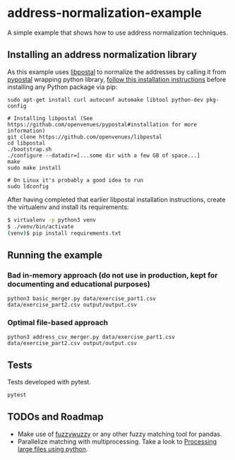 # address-normalization-example
A simple example that shows how to use address normalization techniques.

## Installing an address normalization library

As this example uses [libpostal](https://github.com/openvenues/pypostal) to normalize the addresses by
calling it from [pypostal](https://github.com/openvenues/pypostal) wrapping python library, 
[follow this installation instructions](https://github.com/openvenues/pypostal#installation) before installing any Python package via pip:

```
sudo apt-get install curl autoconf automake libtool python-dev pkg-config

# Installing libpostal (See https://github.com/openvenues/pypostal#installation for more information)
git clone https://github.com/openvenues/libpostal
cd libpostal
./bootstrap.sh
./configure --datadir=[...some dir with a few GB of space...]
make
sudo make install

# On Linux it's probably a good idea to run
sudo ldconfig
```

After having completed that earlier libpostal installation instructions, create the virtualenv and install its requirements:

```sh
$ virtualenv -p python3 venv
$ ./venv/bin/activate
(venv)$ pip install requirements.txt
```

## Running the example

### Bad in-memory approach (do not use in production, kept for documenting and educational purposes)

```python3
python3 basic_merger.py data/exercise_part1.csv data/exercise_part2.csv output/output.csv
```

### Optimal file-based approach

```python3
python3 address_csv_merger.py data/exercise_part1.csv data/exercise_part2.csv output/output.csv
```


## Tests

Tests developed with pytest.

```sh
pytest
```

## TODOs and Roadmap

- Make use of [fuzzywuzzy](http://jonathansoma.com/lede/algorithms-2017/classes/fuzziness-matplotlib/fuzzing-matching-in-pandas-with-fuzzywuzzy/)
or any other fuzzy matching tool for pandas.
- Parallelize matching with multiprocessing. Take a look to [Processing large files using python](https://www.blopig.com/blog/2016/08/processing-large-files-using-python/).